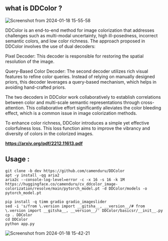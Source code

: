 ## what is DDColor ? 




![Screenshot from 2024-01-18 15-55-58](https://github.com/Kirouane-Ayoub/DDColorization_App/assets/99510125/7907e151-e1da-4b43-b64c-f1b7fcf55eed)


DDColor is an end-to-end method for image colorization that addresses challenges such as multi-modal uncertainty, high ill-posedness, incorrect semantic colors, and low color richness. The approach proposed in DDColor involves the use of dual decoders:

Pixel Decoder: This decoder is responsible for restoring the spatial resolution of the image.

Query-Based Color Decoder: The second decoder utilizes rich visual features to refine color queries. Instead of relying on manually designed priors, this decoder leverages a query-based mechanism, which helps in avoiding hand-crafted priors.

The two decoders in DDColor work collaboratively to establish correlations between color and multi-scale semantic representations through cross-attention. This collaborative effort significantly alleviates the color bleeding effect, which is a common issue in image colorization methods.

To enhance color richness, DDColor introduces a simple yet effective colorfulness loss. This loss function aims to improve the vibrancy and diversity of colors in the colorized images.

**https://arxiv.org/pdf/2212.11613.pdf**




## Usage : 


```
git clone -b dev https://github.com/camenduru/DDColor
apt -y install -qq aria2
aria2c --console-log-level=error -c -x 16 -s 16 -k 1M https://huggingface.co/camenduru/cv_ddcolor_image-colorization/resolve/main/pytorch_model.pt -d DDColor/models -o pytorch_model.pt

pip install -q timm gradio gradio_imageslider
sed -i 's/from \.version import __gitsha__, __version__/# from \.version import __gitsha__, __version__/' DDColor/basicsr/__init__.py
cp . DDColor
cd DDColor
python app.py
```


![Screenshot from 2024-01-18 15-42-21](https://github.com/Kirouane-Ayoub/DDColorization_App/assets/99510125/e5c03cf2-9b40-4690-82c8-efcf05c6f99b)

